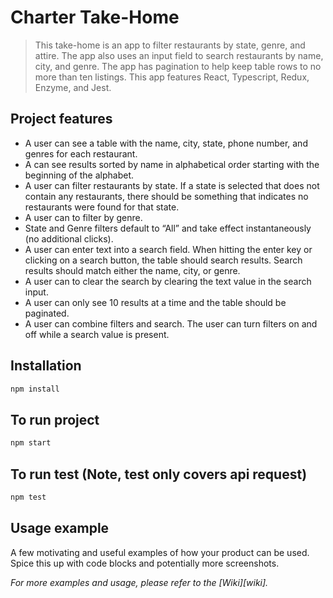 # Charter Take-Home
> This take-home is an app to filter restaurants by state, genre, and attire. The app also uses an input field to search restaurants by name, city, and genre. The app has pagination to help keep table rows to no more than ten listings. This app features React, Typescript, Redux, Enzyme, and Jest.

## Project features

* A user can see a table with the name, city, state, phone number, and genres for each restaurant.
* A can see results sorted by name in alphabetical order starting with the beginning of the alphabet.
* ​A user can filter restaurants by state. If a state is selected that does not contain any restaurants, there should be something that indicates no restaurants were found for that state. 
* ​A user can to filter by genre.  
* State and Genre filters default to “All” and take effect instantaneously (no additional clicks). 
* A user can enter text into a search field. When hitting the enter key or clicking on a search button, the table should search results. Search results should match either the name, city, or genre.
* A user can to clear the search by clearing the text value in the search input.
* A user can only see 10 results at a time and the table should be paginated.
* A user can combine filters and search. The user can turn filters on and off
  while a search value is present.

## Installation

```sh
npm install
```

## To run project

```sh
npm start
```

## To run test (Note, test only covers api request)

```sh
npm test
```

## Usage example

A few motivating and useful examples of how your product can be used. Spice this up with code blocks and potentially more screenshots.

_For more examples and usage, please refer to the [Wiki][wiki]._


